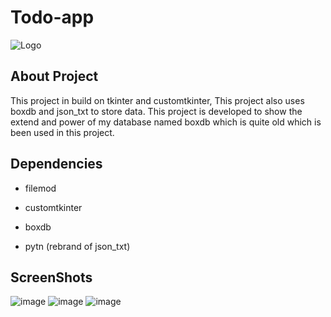 # Todo-app
![Logo](https://user-images.githubusercontent.com/65331304/207371487-32a9b07a-e9be-4633-ac7f-60f7e6449197.png) 





## About Project

This project in build on tkinter and customtkinter, This project also uses boxdb and json_txt to store data. This project is developed to show the extend and power of my database named boxdb which is quite old which is been used in this project.



## Dependencies

- filemod

- customtkinter

- boxdb

- pytn (rebrand of json_txt)



## ScreenShots

![image](https://user-images.githubusercontent.com/65331304/207368341-3f5ba371-e743-4ef5-9491-d8073109e56c.png)
![image](https://user-images.githubusercontent.com/65331304/207368411-ceec8cc1-9b09-4164-bc2d-6fb6bdd063d5.png)
![image](https://user-images.githubusercontent.com/65331304/207368583-e5e0d39a-2332-454e-9ee3-736bd33d6a43.png)
